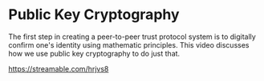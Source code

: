 Public Key Cryptography
=======================

The first step in creating a peer-to-peer trust protocol system is to digitally confirm one's identity using mathematic principles. This video discusses how we use public key cryptography to do just that.

https://streamable.com/hrjvs8